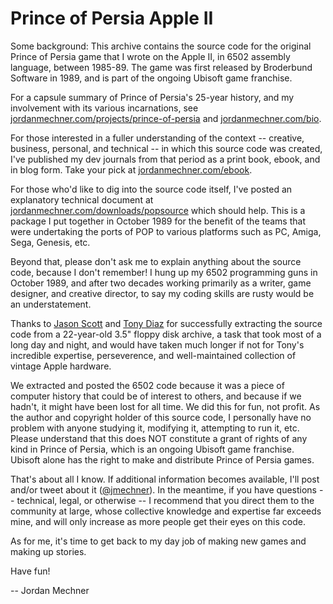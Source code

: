 # Prince of Persia Apple II

Some background: This archive contains the source code for the original Prince of Persia game that I wrote on the Apple II, in 6502 assembly language, between 1985-89. The game was first released by Broderbund Software in 1989, and is part of the ongoing Ubisoft game franchise.

For a capsule summary of Prince of Persia's 25-year history, and my involvement with its various incarnations, see [jordanmechner.com/projects/prince-of-persia](http://jordanmechner.com/projects/prince-of-persia) and [jordanmechner.com/bio](http://jordanmechner.com/bio).

For those interested in a fuller understanding of the context -- creative, business, personal, and technical -- in which this source code was created, I've published my dev journals from that period as a print book, ebook, and in blog form. Take your pick at [jordanmechner.com/ebook](http://jordanmechner.com/ebook).

For those who'd like to dig into the source code itself, I've posted an explanatory technical document at [jordanmechner.com/downloads/popsource](http://www.jordanmechner.com/downloads/popsource.pdf) which should help. This is a package I put together in October 1989 for the benefit of the teams that were undertaking the ports of POP to various platforms such as PC, Amiga, Sega, Genesis, etc.

Beyond that, please don't ask me to explain anything about the source code, because I don't remember! I hung up my 6502 programming guns in October 1989, and after two decades working primarily as a writer, game designer, and creative director, to say my coding skills are rusty would be an understatement.

Thanks to [Jason Scott](http://www.textfiles.com) and [Tony Diaz](http://www.apple2.org) for successfully extracting the source code from a 22-year-old 3.5" floppy disk archive, a task that took most of a long day and night, and would have taken much longer if not for Tony's incredible expertise, perseverence, and well-maintained collection of vintage Apple hardware.

We extracted and posted the 6502 code because it was a piece of computer history that could be of interest to others, and because if we hadn't, it might have been lost for all time. We did this for fun, not profit. As the author and copyright holder of this source code, I personally have no problem with anyone studying it, modifying it, attempting to run it, etc. Please understand that this does NOT constitute a grant of rights of any kind in Prince of Persia, which is an ongoing Ubisoft game franchise. Ubisoft alone has the right to make and distribute Prince of Persia games.

That's about all I know. If additional information becomes available, I'll post and/or tweet about it ([@jmechner](https://twitter.com/jmechner)). In the meantime, if you have questions -- technical, legal, or otherwise -- I recommend that you direct them to the community at large, whose collective knowledge and expertise far exceeds mine, and will only increase as more people get their eyes on this code.

As for me, it's time to get back to my day job of making new games and making up stories.

Have fun!

-- Jordan Mechner
